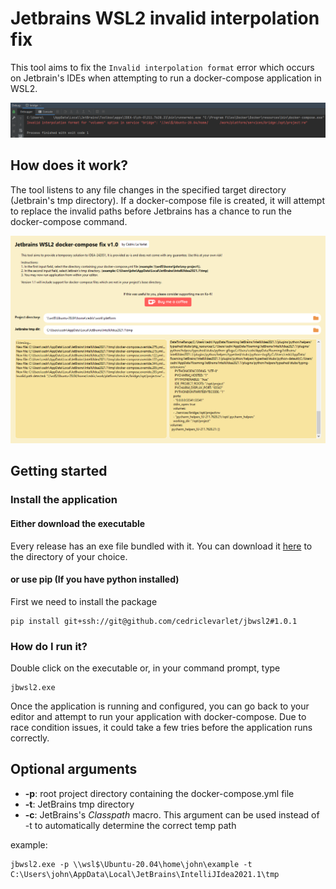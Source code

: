 # Jetbrains WSL2 invalid interpolation fix

This tool aims to fix the `Invalid interpolation format` error which occurs on Jetbrain's IDEs when attempting to run a docker-compose 
application in WSL2.

![interpolate error](docs/error.png)

## How does it work?

The tool listens to any file changes in the specified target directory (Jetbrain's tmp directory). If a docker-compose file is created, it will attempt to replace the invalid paths before Jetbrains has a chance to run the docker-compose command.

![interpolate error](docs/app.png)

## Getting started

### Install the application 
#### Either download the executable

Every release has an exe file bundled with it. You can download it [here](https://github.com/cedriclevarlet/jetbrains.invalid-interpolation/releases/latest/download/jbwsl2.exe) to the directory of your choice.

#### or use pip (If you have python installed)

First we need to install the package
```shell
pip install git+ssh://git@github.com/cedriclevarlet/jbwsl2#1.0.1
```

### How do I run it?

Double click on the executable or, in your command prompt, type
```shell
jbwsl2.exe
```

Once the application is running and configured, you can go back to your editor and attempt to run your application with docker-compose.
Due to race condition issues, it could take a few tries before the application runs correctly.

## Optional arguments

- **-p**: root project directory containing the docker-compose.yml file
- **-t**: JetBrains tmp directory
- **-c**: JetBrains's $Classpath$ macro. This argument can be used instead of -t to automatically determine the correct temp path

example:
```shell
jbwsl2.exe -p \\wsl$\Ubuntu-20.04\home\john\example -t C:\Users\john\AppData\Local\JetBrains\IntelliJIdea2021.1\tmp
```


